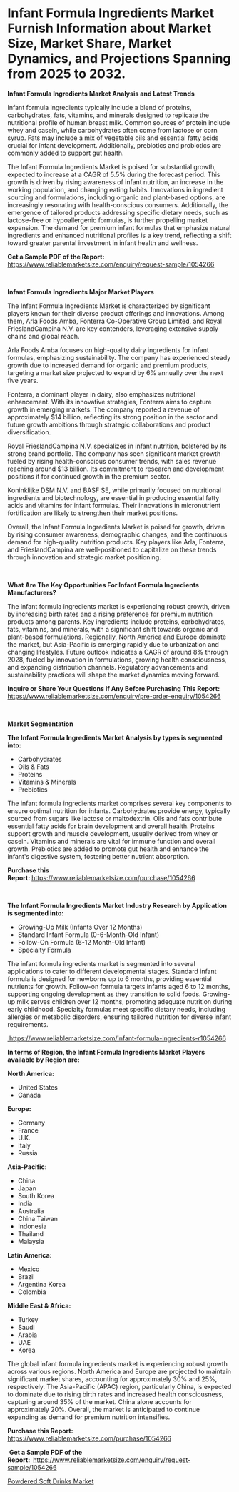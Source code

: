<p><h1>Infant Formula Ingredients Market Furnish Information about Market Size, Market Share, Market Dynamics, and Projections Spanning from 2025 to 2032.</h1></p><p><strong>Infant Formula Ingredients Market Analysis and Latest Trends</strong></p>
<p><p>Infant formula ingredients typically include a blend of proteins, carbohydrates, fats, vitamins, and minerals designed to replicate the nutritional profile of human breast milk. Common sources of protein include whey and casein, while carbohydrates often come from lactose or corn syrup. Fats may include a mix of vegetable oils and essential fatty acids crucial for infant development. Additionally, prebiotics and probiotics are commonly added to support gut health.</p><p>The Infant Formula Ingredients Market is poised for substantial growth, expected to increase at a CAGR of 5.5% during the forecast period. This growth is driven by rising awareness of infant nutrition, an increase in the working population, and changing eating habits. Innovations in ingredient sourcing and formulations, including organic and plant-based options, are increasingly resonating with health-conscious consumers. Additionally, the emergence of tailored products addressing specific dietary needs, such as lactose-free or hypoallergenic formulas, is further propelling market expansion. The demand for premium infant formulas that emphasize natural ingredients and enhanced nutritional profiles is a key trend, reflecting a shift toward greater parental investment in infant health and wellness.</p></p>
<p><strong>Get a Sample PDF of the Report:&nbsp;</strong> <a href="https://www.reliablemarketsize.com/enquiry/request-sample/1054266?utm_campaign=2192&utm_medium=2&utm_source=Github&utm_content=ia&utm_term=14022025&utm_id=infant-formula-ingredients">https://www.reliablemarketsize.com/enquiry/request-sample/1054266</a></p>
<p>&nbsp;</p>
<p><strong>Infant Formula Ingredients Major Market Players</strong></p>
<p><p>The Infant Formula Ingredients Market is characterized by significant players known for their diverse product offerings and innovations. Among them, Arla Foods Amba, Fonterra Co-Operative Group Limited, and Royal FrieslandCampina N.V. are key contenders, leveraging extensive supply chains and global reach.</p><p>Arla Foods Amba focuses on high-quality dairy ingredients for infant formulas, emphasizing sustainability. The company has experienced steady growth due to increased demand for organic and premium products, targeting a market size projected to expand by 6% annually over the next five years.</p><p>Fonterra, a dominant player in dairy, also emphasizes nutritional enhancement. With its innovative strategies, Fonterra aims to capture growth in emerging markets. The company reported a revenue of approximately $14 billion, reflecting its strong position in the sector and future growth ambitions through strategic collaborations and product diversification.</p><p>Royal FrieslandCampina N.V. specializes in infant nutrition, bolstered by its strong brand portfolio. The company has seen significant market growth fueled by rising health-conscious consumer trends, with sales revenue reaching around $13 billion. Its commitment to research and development positions it for continued growth in the premium sector.</p><p>Koninklijke DSM N.V. and BASF SE, while primarily focused on nutritional ingredients and biotechnology, are essential in producing essential fatty acids and vitamins for infant formulas. Their innovations in micronutrient fortification are likely to strengthen their market positions.</p><p>Overall, the Infant Formula Ingredients Market is poised for growth, driven by rising consumer awareness, demographic changes, and the continuous demand for high-quality nutrition products. Key players like Arla, Fonterra, and FrieslandCampina are well-positioned to capitalize on these trends through innovation and strategic market positioning.</p></p>
<p>&nbsp;</p>
<p><strong>What Are The Key Opportunities For Infant Formula Ingredients Manufacturers?</strong></p>
<p><p>The infant formula ingredients market is experiencing robust growth, driven by increasing birth rates and a rising preference for premium nutrition products among parents. Key ingredients include proteins, carbohydrates, fats, vitamins, and minerals, with a significant shift towards organic and plant-based formulations. Regionally, North America and Europe dominate the market, but Asia-Pacific is emerging rapidly due to urbanization and changing lifestyles. Future outlook indicates a CAGR of around 8% through 2028, fueled by innovation in formulations, growing health consciousness, and expanding distribution channels. Regulatory advancements and sustainability practices will shape the market dynamics moving forward.</p></p>
<p><strong>Inquire or Share Your Questions If Any Before Purchasing This Report:</strong> <a href="https://www.reliablemarketsize.com/enquiry/pre-order-enquiry/1054266?utm_campaign=2192&utm_medium=2&utm_source=Github&utm_content=ia&utm_term=14022025&utm_id=infant-formula-ingredients">https://www.reliablemarketsize.com/enquiry/pre-order-enquiry/1054266</a></p>
<p>&nbsp;</p>
<p><strong>Market Segmentation</strong></p>
<p><strong>The Infant Formula Ingredients Market Analysis by types is segmented into:</strong></p>
<p><ul><li>Carbohydrates</li><li>Oils & Fats</li><li>Proteins</li><li>Vitamins & Minerals</li><li>Prebiotics</li></ul></p>
<p><p>The infant formula ingredients market comprises several key components to ensure optimal nutrition for infants. Carbohydrates provide energy, typically sourced from sugars like lactose or maltodextrin. Oils and fats contribute essential fatty acids for brain development and overall health. Proteins support growth and muscle development, usually derived from whey or casein. Vitamins and minerals are vital for immune function and overall growth. Prebiotics are added to promote gut health and enhance the infant's digestive system, fostering better nutrient absorption.</p></p>
<p><strong>Purchase this Report:&nbsp;</strong><a href="https://www.reliablemarketsize.com/purchase/1054266?utm_campaign=2192&utm_medium=2&utm_source=Github&utm_content=ia&utm_term=14022025&utm_id=infant-formula-ingredients">https://www.reliablemarketsize.com/purchase/1054266</a></p>
<p>&nbsp;</p>
<p><strong>The Infant Formula Ingredients Market Industry Research by Application is segmented into:</strong></p>
<p><ul><li>Growing-Up Milk (Infants Over 12 Months)</li><li>Standard Infant Formula (0-6-Month-Old Infant)</li><li>Follow-On Formula (6-12 Month-Old Infant)</li><li>Specialty Formula</li></ul></p>
<p><p>The infant formula ingredients market is segmented into several applications to cater to different developmental stages. Standard infant formula is designed for newborns up to 6 months, providing essential nutrients for growth. Follow-on formula targets infants aged 6 to 12 months, supporting ongoing development as they transition to solid foods. Growing-up milk serves children over 12 months, promoting adequate nutrition during early childhood. Specialty formulas meet specific dietary needs, including allergies or metabolic disorders, ensuring tailored nutrition for diverse infant requirements.</p></p>
<p><a href="https://www.reliablemarketsize.com/infant-formula-ingredients-r1054266?utm_campaign=2192&utm_medium=2&utm_source=Github&utm_content=ia&utm_term=14022025&utm_id=infant-formula-ingredients">&nbsp;https://www.reliablemarketsize.com/infant-formula-ingredients-r1054266</a></p>
<p><strong>In terms of Region, the Infant Formula Ingredients Market Players available by Region are:</strong></p>
<p>
    <p> <strong> North America: </strong>
        <ul>
            <li>United States</li>
            <li>Canada</li>
        </ul>
        </p> 
    <p> <strong> Europe: </strong>
        <ul>
            <li>Germany</li>
            <li>France</li>
            <li>U.K.</li>
            <li>Italy</li>
            <li>Russia</li>
        </ul>
        </p> 
    <p> <strong> Asia-Pacific: </strong>
        <ul>
            <li>China</li>
            <li>Japan</li>
            <li>South Korea</li>
            <li>India</li>
            <li>Australia</li>
            <li>China Taiwan</li>
            <li>Indonesia</li>
            <li>Thailand</li>
            <li>Malaysia</li>
        </ul>
        </p> 
    <p> <strong> Latin America: </strong>
        <ul>
            <li>Mexico</li>
            <li>Brazil</li>
            <li>Argentina Korea</li>
            <li>Colombia</li>
        </ul>
        </p> 
    <p> <strong> Middle East & Africa: </strong>
        <ul>
            <li>Turkey</li>
            <li>Saudi</li>
            <li>Arabia</li>
            <li>UAE</li>
            <li>Korea</li>
        </ul>
    </p>
    </p>
<p><p>The global infant formula ingredients market is experiencing robust growth across various regions. North America and Europe are projected to maintain significant market shares, accounting for approximately 30% and 25%, respectively. The Asia-Pacific (APAC) region, particularly China, is expected to dominate due to rising birth rates and increased health consciousness, capturing around 35% of the market. China alone accounts for approximately 20%. Overall, the market is anticipated to continue expanding as demand for premium nutrition intensifies.</p></p>
<p><strong>Purchase this Report: </strong><a href="https://www.reliablemarketsize.com/purchase/1054266?utm_campaign=2192&utm_medium=2&utm_source=Github&utm_content=ia&utm_term=14022025&utm_id=infant-formula-ingredients">https://www.reliablemarketsize.com/purchase/1054266</a></p>
<p>&nbsp;<strong>Get a Sample PDF of the Report:&nbsp;&nbsp;</strong><a href="https://www.reliablemarketsize.com/enquiry/request-sample/1054266?utm_campaign=2192&utm_medium=2&utm_source=Github&utm_content=ia&utm_term=14022025&utm_id=infant-formula-ingredients">https://www.reliablemarketsize.com/enquiry/request-sample/1054266</a></p>
<p><strong></strong></p>
<p><p><a href="https://github.com/WashimHussain441/Market-Research-Report-List-1/blob/main/powdered-soft-drinks-market.md?utm_campaign=2192&utm_medium=2&utm_source=Github&utm_content=ia&utm_term=14022025&utm_id=infant-formula-ingredients">Powdered Soft Drinks Market</a></p></p>